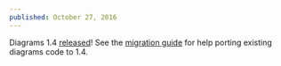 ```yaml
---
published: October 27, 2016
---
```

Diagrams 1.4
[released](http://projects.haskell.org/diagrams/releases.html)!  See
the [migration guide](https://wiki.haskell.org/Diagrams/Dev/Migrate1.4) for help porting existing diagrams code to 1.4.
